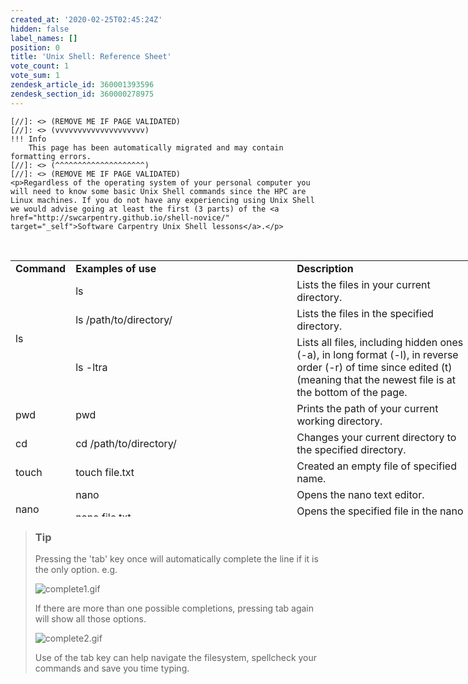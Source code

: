 ```yaml
---
created_at: '2020-02-25T02:45:24Z'
hidden: false
label_names: []
position: 0
title: 'Unix Shell: Reference Sheet'
vote_count: 1
vote_sum: 1
zendesk_article_id: 360001393596
zendesk_section_id: 360000278975
---
```



    [//]: <> (REMOVE ME IF PAGE VALIDATED)
    [//]: <> (vvvvvvvvvvvvvvvvvvvv)
    !!! Info
        This page has been automatically migrated and may contain formatting errors.
    [//]: <> (^^^^^^^^^^^^^^^^^^^^)
    [//]: <> (REMOVE ME IF PAGE VALIDATED)
    <p>Regardless of the operating system of your personal computer you will need to know some basic Unix Shell commands since the HPC are Linux machines. If you do not have any experiencing using Unix Shell we would advise going at least the first (3 parts) of the <a href="http://swcarpentry.github.io/shell-novice/" target="_self">Software Carpentry Unix Shell lessons</a>.</p>
<p> </p>
<table style="height: 410px; width: 746px;">
<tbody>
<tr>
<td style="width: 66px;"><strong>Command</strong></td>
<td style="width: 400.317px;"><strong>Examples of use</strong></td>
<td style="width: 416.683px;"><strong>Description</strong></td>
</tr>
<tr>
<td style="width: 66px;" rowspan="3">ls</td>
<td style="width: 400.317px;">ls</td>
<td style="width: 416.683px;">Lists the files in your current directory.</td>
</tr>
<tr>
<td style="width: 400.317px;">ls /path/to/directory/</td>
<td style="width: 416.683px;">Lists the files in the specified directory.</td>
</tr>
<tr>
<td style="width: 400.317px;">ls -ltra</td>
<td style="width: 416.683px;">Lists all files, including hidden ones (-a), in long format (-l), in reverse order (-r) of time since edited (t) (meaning that the newest file is at the bottom of the page.</td>
</tr>
<tr>
<td style="width: 66px;">pwd</td>
<td style="width: 400.317px;">pwd</td>
<td style="width: 416.683px;">Prints the path of your current working directory.</td>
</tr>
<tr>
<td style="width: 66px;">cd</td>
<td style="width: 400.317px;">cd /path/to/directory/</td>
<td style="width: 416.683px;">Changes your current directory to the specified directory.</td>
</tr>
<tr>
<td style="width: 66px;">touch</td>
<td style="width: 400.317px;">touch file.txt</td>
<td style="width: 416.683px;">Created an empty file of specified name.</td>
</tr>
<tr>
<td style="width: 66px;" rowspan="2">nano</td>
<td style="width: 400.317px;">nano</td>
<td style="width: 416.683px;">Opens the nano text editor.</td>
</tr>
<tr>
<td style="width: 400.317px;">nano file.txt</td>
<td style="width: 416.683px;">Opens the specified file in the nano text editor.</td>
</tr>
<tr>
<td style="width: 66px;" rowspan="2">head</td>
<td style="width: 400.317px;">head file.txt</td>
<td style="width: 416.683px;">Prints the top <dfn class="dictionary-of-numbers">10 lines of the </dfn>specified file.</td>
</tr>
<tr>
<td style="width: 400.317px;">head -n <dfn class="dictionary-of-numbers">2 file</dfn>.txt</td>
<td style="width: 416.683px;">Prints the top n lines of the specified file (in this case 2).</td>
</tr>
<tr>
<td style="width: 66px;" rowspan="2">tail</td>
<td style="width: 400.317px;">tail file.txt</td>
<td style="width: 416.683px;">Prints the bottom <dfn class="dictionary-of-numbers">10 lines of the </dfn>specified file.</td>
</tr>
<tr>
<td style="width: 400.317px;">tail -n <dfn class="dictionary-of-numbers">2 file</dfn>.txt</td>
<td style="width: 416.683px;">Prints the bottom n lines of the specified file (in this case 2).</td>
</tr>
<tr>
<td style="width: 66px;" rowspan="3">mv</td>
<td style="width: 400.317px;">mv file.txt newname.txt</td>
<td style="width: 416.683px;">rename the file.</td>
</tr>
<tr>
<td style="width: 400.317px;">mv file.txt /path/to/destination/</td>
<td style="width: 416.683px;">Move the file to the specified directory.</td>
</tr>
<tr>
<td style="width: 400.317px;">mv -r directory/ /path/to/destination/</td>
<td style="width: 416.683px;">Recursively move the directory and all contained files and directories to the specified path.</td>
</tr>
<tr>
<td style="width: 66px;" rowspan="3">cp</td>
<td style="width: 400.317px;">cp file.txt /path/to/destination/</td>
<td style="width: 416.683px;">Make a copy of the file in the specified directory.</td>
</tr>
<tr>
<td style="width: 400.317px;">cp file.txt /path/to/destination/newname.txt</td>
<td style="width: 416.683px;">Make a copy of the file in the specified directory with the specified name.</td>
</tr>
<tr>
<td style="width: 400.317px;">cp -r directory/ /path/to/destination/</td>
<td style="width: 416.683px;">Recursively copy all files and directories of a directory to the specified location.</td>
</tr>
<tr>
<td style="width: 66px;" rowspan="2">rm</td>
<td style="width: 400.317px;">rm file.txt</td>
<td style="width: 416.683px;">Delete the specified file.</td>
</tr>
<tr>
<td style="width: 400.317px;">rm -r directory/</td>
<td style="width: 416.683px;">Recursively delete the files and directories of the specified directory.</td>
</tr>
<tr>
<td style="width: 66px;">mkdir</td>
<td style="width: 400.317px;">mkdir directory</td>
<td style="width: 416.683px;">Create a directory of the specified name.</td>
</tr>
<tr>
<td style="width: 66px;">man</td>
<td style="width: 400.317px;">man ls</td>
<td style="width: 416.683px;">Bring up the manual of a command (in this case ls).</td>
</tr>
</tbody>
</table>
<blockquote class="blockquote-tip">
<h3 id="prerequisites">Tip</h3>
<p>Pressing the 'tab' key once will automatically complete the line if it is the only option. e.g. </p>
<p><img src="https://support.nesi.org.nz/hc/article_attachments/360004748996/complete1.gif" alt="complete1.gif"></p>
<p>If there are more than one possible completions, pressing tab again will show all those options.</p>
<p><img src="https://support.nesi.org.nz/hc/article_attachments/360004621875/complete2.gif" alt="complete2.gif"></p>
<p>Use of the tab key can help navigate the filesystem, spellcheck your commands and save you time typing.</p>
</blockquote>